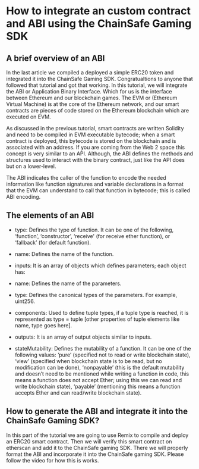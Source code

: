 # How to integrate an custom contract and ABI using the ChainSafe Gaming SDK

## A brief overview of an ABI

In the last article we compiled a deployed a simple ERC20 token and integrated it into the ChainSafe Gaming SDK. Congratualtions to anyone that followed that tutorial and got that working. In this tutorial, we will integrate the ABI or Application Binary Interface. Which for us is the interface between Ethereum and our blockchain games. The EVM or (Ethereum Virtual Machine) is at the core of the Ethereum network, and our smart contracts are pieces of code stored on the Ethereum blockchain which are executed on EVM. 

As discussed in the previous tutorial, smart contracts are written Solidity and need to be compiled in EVM executable bytecode; when a smart contract is deployed, this bytecode is stored on the blockchain and is associated with an address. If you are coming from the Web 2 space this concept is very similar to an API. Although, the  ABI defines the methods and structures used to interact with the binary contract, just like the API does but on a lower-level. 

The ABI indicates the caller of the function to encode the needed information like function signatures and variable declarations in a format that the EVM can understand to call that function in bytecode; this is called ABI encoding.

## The elements of an ABI

* type: Defines the type of function. It can be one of the following, ‘function’, ‘constructor’, ‘receive' (for receive ether function), or ‘fallback’ (for default function).

* name: Defines the name of the function.

* inputs: It is an array of objects which defines parameters; each object has:

* name: Defines the name of the parameters.

* type: Defines the canonical types of the parameters. For example, uint256.

* components: Used to define tuple types, if a tuple type is reached, it is represented as type = tuple [other properties of tuple elements like name, type goes here].

* outputs: It is an array of output objects similar to inputs.

* stateMutability: Defines the mutability of a function. It can be one of the following values: ‘pure’ (specified not to read or write blockchain state), ‘view’ (specified when blockchain state is to be read, but no modification can be done), ‘nonpayable’ (this is the default mutability and doesn’t need to be mentioned while writing a function in code, this means a function does not accept Ether; using this we can read and write blockchain state), ‘payable’ (mentioning this means a function accepts Ether and can read/write blockchain state).


## How to generate the ABI and integrate it into the ChainSafe Gaming SDK?

In this part of the tutorial we are going to use Remix to compile and deploy an ERC20 smart contract. Then we will verify this smart contract on etherscan and add it to the ChainSafe gaming SDK. There we will properly format the ABI and incorporate it into the ChainSafe gaming SDK. Please follow the video for how this is works.


